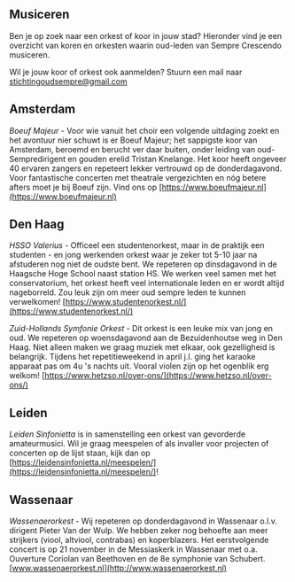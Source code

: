 ## Musiceren

Ben je op zoek naar een orkest of koor in jouw stad? Hieronder vind je een overzicht van koren en orkesten waarin oud-leden van Sempre Crescendo musiceren.

Wil je jouw koor of orkest ook aanmelden? Stuurn een mail naar [stichtingoudsempre@gmail.com](mailto:stichtingoudsempre@gmail.com)

## Amsterdam

*Boeuf Majeur* - Voor wie vanuit het choir een volgende uitdaging zoekt en het avontuur nier schuwt is er Boeuf Majeur; het sappigste koor van Amsterdam, beroemd en berucht ver daar buiten, onder leiding van oud-Sempredirigent en gouden erelid Tristan Knelange. Het koor heeft ongeveer 40 ervaren zangers en repeteert lekker vertrouwd op de donderdagavond. Voor fantastische concerten met theatrale vergezichten en nóg betere afters moet je bij Boeuf zijn. Vind ons op [https://www.boeufmajeur.nl](https://www.boeufmajeur.nl)

## Den Haag

*HSSO Valerius* - Officeel een studentenorkest, maar in de praktijk een studenten - en jong werkenden orkest waar je zeker tot 5-10 jaar na afstuderen nog niet de oudste bent. We repeteren op dinsdagavond in de Haagsche Hoge School naast station HS. We werken veel samen met het conservatorium, het orkest heeft veel internationale leden en er wordt altijd nageborreld. Zou leuk zijn om meer oud sempre leden te kunnen verwelkomen! [https://www.studentenorkest.nl/](https://www.studentenorkest.nl/)

*Zuid-Hollands Symfonie Orkest* - Dit orkest is een leuke mix van jong en oud. We repeteren op woensdagavond aan de Bezuidenhoutse weg in Den Haag. Niet alleen maken we graag muziek met elkaar, ook gezelligheid is belangrijk. Tijdens het repetitieweekend in april j.l. ging het karaoke apparaat pas om 4u 's nachts uit. Vooral violen zijn op het ogenblik erg welkom! [https://www.hetzso.nl/over-ons/](https://www.hetzso.nl/over-ons/)

## Leiden

*Leiden Sinfonietta* is in samenstelling een orkest van gevorderde amateurmusici. Wil je graag meespelen of als invaller voor projecten of concerten op de lijst staan, kijk dan op [https://leidensinfonietta.nl/meespelen/](https://leidensinfonietta.nl/meespelen/)!

## Wassenaar

*Wassenaerorkest* - Wij repeteren op donderdagavond in Wassenaar o.l.v. dirigent Pieter Van der Wulp. We hebben zeker nog behoefte aan meer strijkers (viool, altviool, contrabas) en koperblazers. Het eerstvolgende concert is op 21 november in de Messiaskerk in Wassenaar met o.a. Ouverture Coriolan van Beethoven en de 8e symphonie van Schubert. [www.wassenaerorkest.nl](http://www.wassenaerorkest.nl)
